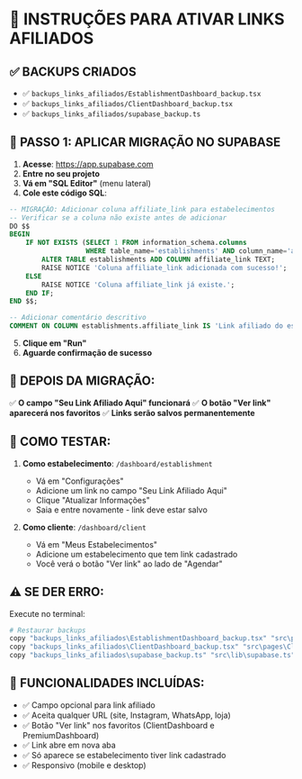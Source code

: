 # 🔗 INSTRUÇÕES PARA ATIVAR LINKS AFILIADOS

## ✅ BACKUPS CRIADOS
- ✅ `backups_links_afiliados/EstablishmentDashboard_backup.tsx`
- ✅ `backups_links_afiliados/ClientDashboard_backup.tsx`  
- ✅ `backups_links_afiliados/supabase_backup.ts`

## 🔧 PASSO 1: APLICAR MIGRAÇÃO NO SUPABASE

1. **Acesse**: https://app.supabase.com
2. **Entre no seu projeto**
3. **Vá em "SQL Editor"** (menu lateral)
4. **Cole este código SQL**:

```sql
-- MIGRAÇÃO: Adicionar coluna affiliate_link para estabelecimentos
-- Verificar se a coluna não existe antes de adicionar
DO $$ 
BEGIN
    IF NOT EXISTS (SELECT 1 FROM information_schema.columns 
                   WHERE table_name='establishments' AND column_name='affiliate_link') THEN
        ALTER TABLE establishments ADD COLUMN affiliate_link TEXT;
        RAISE NOTICE 'Coluna affiliate_link adicionada com sucesso!';
    ELSE
        RAISE NOTICE 'Coluna affiliate_link já existe.';
    END IF;
END $$;

-- Adicionar comentário descritivo
COMMENT ON COLUMN establishments.affiliate_link IS 'Link afiliado do estabelecimento';
```

5. **Clique em "Run"**
6. **Aguarde confirmação de sucesso**

## 🎯 DEPOIS DA MIGRAÇÃO:

✅ **O campo "Seu Link Afiliado Aqui" funcionará**
✅ **O botão "Ver link" aparecerá nos favoritos**
✅ **Links serão salvos permanentemente**

## 🚀 COMO TESTAR:

1. **Como estabelecimento**: `/dashboard/establishment`
   - Vá em "Configurações"
   - Adicione um link no campo "Seu Link Afiliado Aqui"
   - Clique "Atualizar Informações"
   - Saia e entre novamente - link deve estar salvo

2. **Como cliente**: `/dashboard/client`
   - Vá em "Meus Estabelecimentos"
   - Adicione um estabelecimento que tem link cadastrado
   - Você verá o botão "Ver link" ao lado de "Agendar"

## ⚠️ SE DER ERRO:

Execute no terminal:
```bash
# Restaurar backups
copy "backups_links_afiliados\EstablishmentDashboard_backup.tsx" "src\pages\EstablishmentDashboard.tsx"
copy "backups_links_afiliados\ClientDashboard_backup.tsx" "src\pages\ClientDashboard.tsx"
copy "backups_links_afiliados\supabase_backup.ts" "src\lib\supabase.ts"
```

## 📱 FUNCIONALIDADES INCLUÍDAS:

- ✅ Campo opcional para link afiliado
- ✅ Aceita qualquer URL (site, Instagram, WhatsApp, loja)
- ✅ Botão "Ver link" nos favoritos (ClientDashboard e PremiumDashboard)
- ✅ Link abre em nova aba
- ✅ Só aparece se estabelecimento tiver link cadastrado
- ✅ Responsivo (mobile e desktop) 